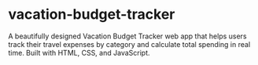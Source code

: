 # vacation-budget-tracker
A beautifully designed Vacation Budget Tracker web app that helps users track their travel expenses by category and calculate total spending in real time. Built with HTML, CSS, and JavaScript.
